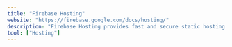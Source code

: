 ```yaml
---
title: "Firebase Hosting"
website: "https://firebase.google.com/docs/hosting/"
description: "Firebase Hosting provides fast and secure static hosting for your web app."
tool: ["Hosting"]
---
```

